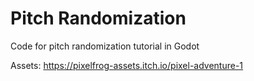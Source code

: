 # Pitch Randomization

Code for pitch randomization tutorial in Godot

Assets: https://pixelfrog-assets.itch.io/pixel-adventure-1
